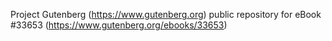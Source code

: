 Project Gutenberg (https://www.gutenberg.org) public repository for eBook #33653 (https://www.gutenberg.org/ebooks/33653)
